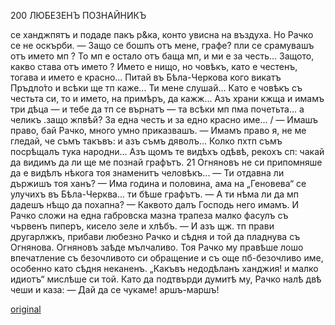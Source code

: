 ﻿200	ЛЮБЕЗЕНЪ ПОЗНАЙНИКЪ

се ханджпятъ и подаде пакъ р&ка, конто увисна на въздуха.
Но Рачко се не оскърби.
— Защо се бошпъ отъ мене, графе? пли се срамувашъ отъ името мп ? То мп е остало отъ баща мп, и ми е за честь... Защото, какво става отъ името ? Името е нищо, но човѣкъ, като е честенъ, тогава и името е красно... Питай въ Бѣла-Черкова кого викатъ Пръдло́то и всѣки ще тп каже... Ти мене слушай... Като е човѣкъ съ честьта си, то и името, на примѣръ, да кажж... Азъ храни кжща и имамъ три дѣца — и тебе да тп се върнатъ — та всѣки мп пма почетьта... а челикъ .защо жпвѣй? За една честь и за едно красно име...	/
— Имашъ право, бай Рачко, много умно приказвашъ.
— Имамъ право я, не ме гледай, че съмъ такъвъ: и азъ съмъ дяволъ... Колко пхтп съмъ посрѣщалъ тука народни... Азъ щомъ те видѣхъ одѣвѣ, рекохъ сп: чакай да видимъ да ли ще ме познай графътъ.
21 Огняновъ не си припомняше да е видѣлъ нѣкога тоя знаменитъ человѣкъ...
— Ти отдавна ли държишъ тоя ханъ?
— Има година и половина, ама на „Геновева“ се улучихъ въ Бѣла-Черква... ти бѣше графътъ.
— А ти нѣма ли да мп дадешъ нѣщо да похапна?
— Каквото далъ Господь него имамъ. И Рачко сложи на една габровска мазна трапеза малко фасулъ съ чървенъ пиперъ, кисело зеле и хлѣбъ.
— И азъ щж. тп прави другарлжкъ, прибави любезно Рачко и сѣдня и той да пладнува съ Огнянова.
Огняновъ заѣде мълчаливо. Тоя Рачко му правѣше лошо впечатление съ безочливото си обращение и съ още пб-безочливо име, особенно като сѣдня неканенъ.
„Какъвъ недодѣланъ ханджия! и малко идиотъ“ мислѣше си той. Като да подтвърди думитѣ му, Рачко налѣ двѣ чеши и каза: — Дай да се чукаме! аршъ-маршъ!

[original](images/227.jpg)